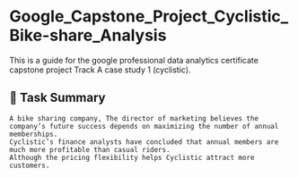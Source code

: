 # Google_Capstone_Project_Cyclistic_Bike-share_Analysis

This is a guide for the google professional data analytics certificate capstone project Track A case study 1 (cyclistic).

## :page_facing_up: Task Summary

    A bike sharing company, The director of marketing believes the company’s future success depends on maximizing the number of annual memberships. 
    Cyclistic’s finance analysts have concluded that annual members are much more profitable than casual riders.
    Although the pricing flexibility helps Cyclistic attract more customers.
